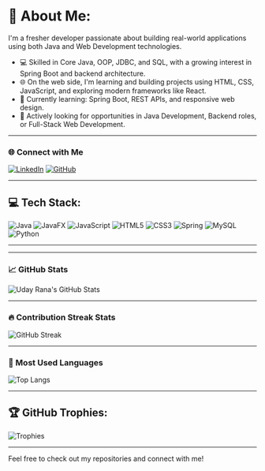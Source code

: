 # 💫 About Me:
I'm a fresher developer passionate about building real-world applications using both Java and Web Development technologies.

- 💻 Skilled in Core Java, OOP, JDBC, and SQL, with a growing interest in Spring Boot and backend architecture.  
- 🌐 On the web side, I'm learning and building projects using HTML, CSS, JavaScript, and exploring modern frameworks like React.
- 🚀 Currently learning: Spring Boot, REST APIs, and responsive web design.
- 📢 Actively looking for opportunities in Java Development, Backend roles, or Full-Stack Web Development.

---

### 🌐 Connect with Me
<p align="left">
  <a href="https://www.linkedin.com/in/uday-rana-4969b6342/" target="blank"><img src="https://img.shields.io/badge/-LinkedIn-blue?style=flat&logo=linkedin" alt="LinkedIn"/></a>
  <a[![Email](https://img.shields.io/badge/Email-red?logo=gmail&style=for-the-badge)](mailto:ranauday408@gmail.com)/></a>
  <a href="https://github.com/Spidey-08"><img src="https://img.shields.io/badge/-GitHub-black?style=flat&logo=github" alt="GitHub"/></a>
</p>

---

## 💻 Tech Stack:
![Java](https://img.shields.io/badge/Java-orange?style=for-the-badge&logo=java)
![JavaFX](https://img.shields.io/badge/JavaFX-red?style=for-the-badge)
![JavaScript](https://img.shields.io/badge/JavaScript-yellow?style=for-the-badge&logo=javascript)
![HTML5](https://img.shields.io/badge/HTML5-orange?style=for-the-badge&logo=html5)
![CSS3](https://img.shields.io/badge/CSS3-blue?style=for-the-badge&logo=css3)
![Spring](https://img.shields.io/badge/Spring-brightgreen?style=for-the-badge&logo=spring)
![MySQL](https://img.shields.io/badge/MySQL-blue?style=for-the-badge&logo=mysql)
![Python](https://img.shields.io/badge/Python-yellow?style=for-the-badge&logo=python)

---

---

### 📈 GitHub Stats

![Uday Rana's GitHub Stats](https://github-readme-stats.vercel.app/api?username=Spidey-08&show_icons=true&theme=gruvbox&hide_border=true)

---

### 🔥 Contribution Streak Stats

![GitHub Streak](https://streak-stats.demolab.com?user=Spidey-08&theme=gruvbox&hide_border=true)

---

### 🧮 Most Used Languages

![Top Langs](https://github-readme-stats.vercel.app/api/top-langs/?username=Spidey-08&layout=compact&theme=gruvbox&hide_border=true)


---

## 🏆 GitHub Trophies:
![Trophies](https://github-profile-trophy.vercel.app/?username=Spidey-08&theme=gruvbox&no-frame=false&no-bg=true&margin-w=4)

---


Feel free to check out my repositories and connect with me!

